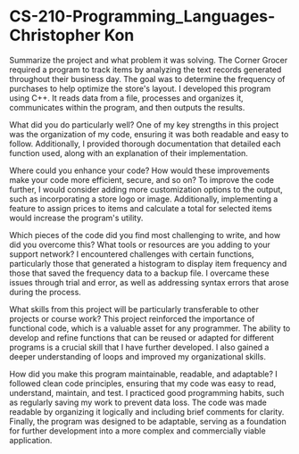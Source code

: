 # CS-210-Programming_Languages- Christopher Kon

Summarize the project and what problem it was solving.
The Corner Grocer required a program to track items by analyzing the text records generated throughout their business day. The goal was to determine the frequency of purchases to help optimize the store's layout. I developed this program using C++. It reads data from a file, processes and organizes it, communicates within the program, and then outputs the results.

What did you do particularly well?
One of my key strengths in this project was the organization of my code, ensuring it was both readable and easy to follow. Additionally, I provided thorough documentation that detailed each function used, along with an explanation of their implementation.

Where could you enhance your code? How would these improvements make your code more efficient, secure, and so on?
To improve the code further, I would consider adding more customization options to the output, such as incorporating a store logo or image. Additionally, implementing a feature to assign prices to items and calculate a total for selected items would increase the program's utility.

Which pieces of the code did you find most challenging to write, and how did you overcome this? What tools or resources are you adding to your support network?
I encountered challenges with certain functions, particularly those that generated a histogram to display item frequency and those that saved the frequency data to a backup file. I overcame these issues through trial and error, as well as addressing syntax errors that arose during the process.

What skills from this project will be particularly transferable to other projects or course work?
This project reinforced the importance of functional code, which is a valuable asset for any programmer. The ability to develop and refine functions that can be reused or adapted for different programs is a crucial skill that I have further developed. I also gained a deeper understanding of loops and improved my organizational skills.

How did you make this program maintainable, readable, and adaptable?
I followed clean code principles, ensuring that my code was easy to read, understand, maintain, and test. I practiced good programming habits, such as regularly saving my work to prevent data loss. The code was made readable by organizing it logically and including brief comments for clarity. Finally, the program was designed to be adaptable, serving as a foundation for further development into a more complex and commercially viable application.

